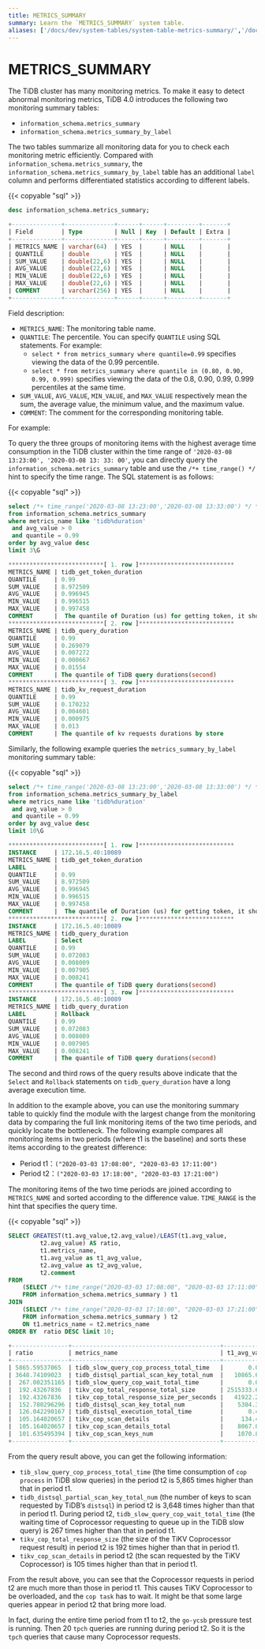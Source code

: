 ```yaml
---
title: METRICS_SUMMARY
summary: Learn the `METRICS_SUMMARY` system table.
aliases: ['/docs/dev/system-tables/system-table-metrics-summary/','/docs/dev/reference/system-databases/metrics-summary/']
---
```


# METRICS_SUMMARY

The TiDB cluster has many monitoring metrics. To make it easy to detect abnormal monitoring metrics, TiDB 4.0 introduces the following two monitoring summary tables:

* `information_schema.metrics_summary`
* `information_schema.metrics_summary_by_label`

The two tables summarize all monitoring data for you to check each monitoring metric efficiently. Compared with `information_schema.metrics_summary`, the `information_schema.metrics_summary_by_label` table has an additional `label` column and performs differentiated statistics according to different labels.

{{< copyable "sql" >}}

```sql
desc information_schema.metrics_summary;
```

```sql
+--------------+--------------+------+------+---------+-------+
| Field        | Type         | Null | Key  | Default | Extra |
+--------------+--------------+------+------+---------+-------+
| METRICS_NAME | varchar(64)  | YES  |      | NULL    |       |
| QUANTILE     | double       | YES  |      | NULL    |       |
| SUM_VALUE    | double(22,6) | YES  |      | NULL    |       |
| AVG_VALUE    | double(22,6) | YES  |      | NULL    |       |
| MIN_VALUE    | double(22,6) | YES  |      | NULL    |       |
| MAX_VALUE    | double(22,6) | YES  |      | NULL    |       |
| COMMENT      | varchar(256) | YES  |      | NULL    |       |
+--------------+--------------+------+------+---------+-------+
```

Field description:

* `METRICS_NAME`: The monitoring table name.
* `QUANTILE`: The percentile. You can specify `QUANTILE` using SQL statements. For example:
    * `select * from metrics_summary where quantile=0.99` specifies viewing the data of the 0.99 percentile.
    * `select * from metrics_summary where quantile in (0.80, 0.90, 0.99, 0.999)` specifies viewing the data of the 0.8, 0.90, 0.99, 0.999 percentiles at the same time.
* `SUM_VALUE`, `AVG_VALUE`, `MIN_VALUE`, and `MAX_VALUE` respectively mean the sum, the average value, the minimum value, and the maximum value.
* `COMMENT`: The comment for the corresponding monitoring table.

For example:

To query the three groups of monitoring items with the highest average time consumption in the TiDB cluster within the time range of `'2020-03-08 13:23:00', '2020-03-08 13: 33: 00'`, you can directly query the `information_schema.metrics_summary` table and use the `/*+ time_range() */` hint to specify the time range. The SQL statement is as follows:

{{< copyable "sql" >}}

```sql
select /*+ time_range('2020-03-08 13:23:00','2020-03-08 13:33:00') */ *
from information_schema.metrics_summary
where metrics_name like 'tidb%duration'
 and avg_value > 0
 and quantile = 0.99
order by avg_value desc
limit 3\G
```

```sql
***************************[ 1. row ]***************************
METRICS_NAME | tidb_get_token_duration
QUANTILE     | 0.99
SUM_VALUE    | 8.972509
AVG_VALUE    | 0.996945
MIN_VALUE    | 0.996515
MAX_VALUE    | 0.997458
COMMENT      |  The quantile of Duration (us) for getting token, it should be small until concurrency limit is reached(second)
***************************[ 2. row ]***************************
METRICS_NAME | tidb_query_duration
QUANTILE     | 0.99
SUM_VALUE    | 0.269079
AVG_VALUE    | 0.007272
MIN_VALUE    | 0.000667
MAX_VALUE    | 0.01554
COMMENT      | The quantile of TiDB query durations(second)
***************************[ 3. row ]***************************
METRICS_NAME | tidb_kv_request_duration
QUANTILE     | 0.99
SUM_VALUE    | 0.170232
AVG_VALUE    | 0.004601
MIN_VALUE    | 0.000975
MAX_VALUE    | 0.013
COMMENT      | The quantile of kv requests durations by store
```

Similarly, the following example queries the `metrics_summary_by_label` monitoring summary table:

{{< copyable "sql" >}}

```sql
select /*+ time_range('2020-03-08 13:23:00','2020-03-08 13:33:00') */ *
from information_schema.metrics_summary_by_label
where metrics_name like 'tidb%duration'
 and avg_value > 0
 and quantile = 0.99
order by avg_value desc
limit 10\G
```

```sql
***************************[ 1. row ]***************************
INSTANCE     | 172.16.5.40:10089
METRICS_NAME | tidb_get_token_duration
LABEL        |
QUANTILE     | 0.99
SUM_VALUE    | 8.972509
AVG_VALUE    | 0.996945
MIN_VALUE    | 0.996515
MAX_VALUE    | 0.997458
COMMENT      |  The quantile of Duration (us) for getting token, it should be small until concurrency limit is reached(second)
***************************[ 2. row ]***************************
INSTANCE     | 172.16.5.40:10089
METRICS_NAME | tidb_query_duration
LABEL        | Select
QUANTILE     | 0.99
SUM_VALUE    | 0.072083
AVG_VALUE    | 0.008009
MIN_VALUE    | 0.007905
MAX_VALUE    | 0.008241
COMMENT      | The quantile of TiDB query durations(second)
***************************[ 3. row ]***************************
INSTANCE     | 172.16.5.40:10089
METRICS_NAME | tidb_query_duration
LABEL        | Rollback
QUANTILE     | 0.99
SUM_VALUE    | 0.072083
AVG_VALUE    | 0.008009
MIN_VALUE    | 0.007905
MAX_VALUE    | 0.008241
COMMENT      | The quantile of TiDB query durations(second)
```

The second and third rows of the query results above indicate that the `Select` and `Rollback` statements on `tidb_query_duration` have a long average execution time.

In addition to the example above, you can use the monitoring summary table to quickly find the module with the largest change from the monitoring data by comparing the full link monitoring items of the two time periods, and quickly locate the bottleneck. The following example compares all monitoring items in two periods (where t1 is the baseline) and sorts these items according to the greatest difference:

* Period t1：`("2020-03-03 17:08:00", "2020-03-03 17:11:00")`
* Period t2：`("2020-03-03 17:18:00", "2020-03-03 17:21:00")`

The monitoring items of the two time periods are joined according to `METRICS_NAME` and sorted according to the difference value. `TIME_RANGE` is the hint that specifies the query time.

{{< copyable "sql" >}}

```sql
SELECT GREATEST(t1.avg_value,t2.avg_value)/LEAST(t1.avg_value,
         t2.avg_value) AS ratio,
         t1.metrics_name,
         t1.avg_value as t1_avg_value,
         t2.avg_value as t2_avg_value,
         t2.comment
FROM
    (SELECT /*+ time_range("2020-03-03 17:08:00", "2020-03-03 17:11:00")*/ *
    FROM information_schema.metrics_summary ) t1
JOIN
    (SELECT /*+ time_range("2020-03-03 17:18:00", "2020-03-03 17:21:00")*/ *
    FROM information_schema.metrics_summary ) t2
    ON t1.metrics_name = t2.metrics_name
ORDER BY  ratio DESC limit 10;
```

```sql
+----------------+------------------------------------------+----------------+------------------+---------------------------------------------------------------------------------------------+
| ratio          | metrics_name                             | t1_avg_value   | t2_avg_value     | comment                                                                                     |
+----------------+------------------------------------------+----------------+------------------+---------------------------------------------------------------------------------------------+
| 5865.59537065  | tidb_slow_query_cop_process_total_time   |       0.016333 |        95.804724 | The total time of TiDB slow query statistics with slow query total cop process time(second) |
| 3648.74109023  | tidb_distsql_partial_scan_key_total_num  |   10865.666667 |  39646004.4394   | The total num of distsql partial scan key numbers                                           |
|  267.002351165 | tidb_slow_query_cop_wait_total_time      |       0.003333 |         0.890008 | The total time of TiDB slow query statistics with slow query total cop wait time(second)    |
|  192.43267836  | tikv_cop_total_response_total_size       | 2515333.66667  | 484032394.445    |                                                                                             |
|  192.43267836  | tikv_cop_total_response_size_per_seconds |   41922.227778 |   8067206.57408  |                                                                                             |
|  152.780296296 | tidb_distsql_scan_key_total_num          |    5304.333333 |    810397.618317 | The total num of distsql scan numbers                                                       |
|  126.042290167 | tidb_distsql_execution_total_time        |       0.421622 |        53.142143 | The total time of distsql execution(second)                                                 |
|  105.164020657 | tikv_cop_scan_details                    |     134.450733 |     14139.379665 |                                                                                             |
|  105.164020657 | tikv_cop_scan_details_total              |    8067.043981 |    848362.77991  |                                                                                             |
|  101.635495394 | tikv_cop_scan_keys_num                   |    1070.875    |    108838.91113  |                                                                                             |
+----------------+------------------------------------------+----------------+------------------+---------------------------------------------------------------------------------------------+
```

From the query result above, you can get the following information:

* `tib_slow_query_cop_process_total_time` (the time consumption of `cop process` in TiDB slow queries) in the period t2 is 5,865 times higher than that in period t1.
* `tidb_distsql_partial_scan_key_total_num` (the number of keys to scan requested by TiDB’s `distsql`) in period t2 is 3,648 times higher than that in period t1. During period t2, `tidb_slow_query_cop_wait_total_time` (the waiting time of Coprocessor requesting to queue up in the TiDB slow query) is 267 times higher than that in period t1.
* `tikv_cop_total_response_size` (the size of the TiKV Coprocessor request result) in period t2 is 192 times higher than that in period t1.
* `tikv_cop_scan_details` in period t2 (the scan requested by the TiKV Coprocessor) is 105 times higher than that in period t1.

From the result above, you can see that the Coprocessor requests in period t2 are much more than those in period t1. This causes TiKV Coprocessor to be overloaded, and the `cop task` has to wait. It might be that some large queries appear in period t2 that bring more load.

In fact, during the entire time period from t1 to t2, the `go-ycsb` pressure test is running. Then 20 `tpch` queries are running during period t2. So it is the `tpch` queries that cause many Coprocessor requests.
